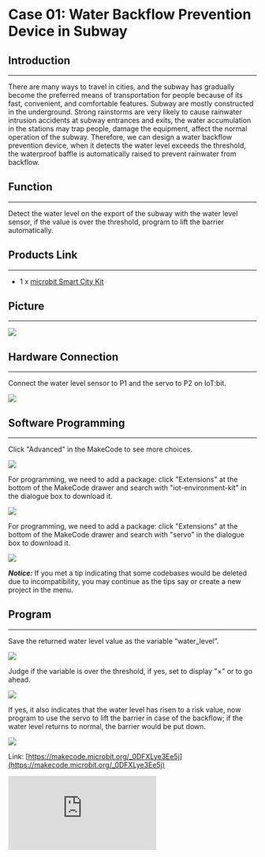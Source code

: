 ﻿# Case 01: Water Backflow Prevention Device in Subway



##  Introduction
---
There are many ways to travel in cities, and the subway has gradually become the preferred means of transportation for people because of its fast, convenient, and comfortable features. Subway are mostly constructed in the underground. Strong rainstorms are very likely to cause rainwater intrusion accidents at subway entrances and exits, the water accumulation in the stations may trap people, damage the equipment, affect the normal operation of the subway. Therefore, we can design a water backflow prevention device, when it detects the water level exceeds the threshold, the waterproof baffle is automatically raised to prevent rainwater from backflow.

## Function

---

Detect the water level on the export of the subway with the water level sensor, if the value is over the threshold, program to lift the barrier automatically.

## Products Link
---
- 1 x [microbit Smart City Kit](https://shop.elecfreaks.com/products/elecfreaks-micro-bit-smart-city-kit-without-micro-bit-board?_pos=1&_sid=ce30b50b6&_ss=r)

## Picture
---
![](https://wiki-media-ef.oss-cn-hongkong.aliyuncs.com//images/microbit-Smart-City-Kit-case-01-02.png)

## Hardware Connection
---

Connect the water level sensor to P1 and the servo to P2 on IoT:bit.


![](https://wiki-media-ef.oss-cn-hongkong.aliyuncs.com//images/microbit-Smart-City-Kit-case-01-03.png)


## Software Programming
---

Click "Advanced" in the MakeCode to see more choices.


![](https://wiki-media-ef.oss-cn-hongkong.aliyuncs.com//images/microbit-Smart-City-Kit-case-01-04.png)


For programming, we need to add a package: click "Extensions" at the bottom of the MakeCode drawer and search with "iot-environment-kit" in the dialogue box to download it.


![](https://wiki-media-ef.oss-cn-hongkong.aliyuncs.com//images/microbit-Smart-City-Kit-case-01-05.png)


For programming, we need to add a package: click "Extensions" at the bottom of the MakeCode drawer and search with "servo" in the dialogue box to download it.


![](https://wiki-media-ef.oss-cn-hongkong.aliyuncs.com//images/microbit-Smart-City-Kit-case-01-06.png)


***Notice:*** If you met a tip indicating that some codebases would be deleted due to incompatibility, you may continue as the tips say or create a new project in the menu.


## Program
---
Save the returned water level value as the variable “water_level”.

![](https://wiki-media-ef.oss-cn-hongkong.aliyuncs.com//images/microbit-Smart-City-Kit-case-01-07.png)

Judge if the variable is over the threshold, if yes, set to display "×" or to go ahead.

![](https://wiki-media-ef.oss-cn-hongkong.aliyuncs.com//images/microbit-Smart-City-Kit-case-01-08.png)

If yes, it also indicates that the water level has risen to a risk value, now program to use the servo to lift the barrier in case of the backflow; if the water level returns to normal, the barrier would be put down.

![](https://wiki-media-ef.oss-cn-hongkong.aliyuncs.com//images/microbit-Smart-City-Kit-case-01-09.png)


Link: [https://makecode.microbit.org/_0DFXLye3Ee5j](https://makecode.microbit.org/_0DFXLye3Ee5j)

<div
    style={{
        position: 'relative',
        paddingBottom: '60%',
        overflow: 'hidden',
    }}
>
    <iframe
        src="https://makecode.microbit.org/_0DFXLye3Ee5j"
        frameborder="0"
        sandbox="allow-popups allow-forms allow-scripts allow-same-origin"
        style={{
            position: 'absolute',
            width: '100%',
            height: '100%',
        }}
    />
</div>


## Result
---
- If the water level is over the threshold, an icon "x" shall diaply on the micro:bit to remind people of not passing and the barrier gets lifted; if the water level is not over the threshold, the micro:bit shall display the keep-going icon and the barrier is put down.
